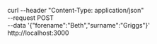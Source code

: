 curl --header "Content-Type: application/json" \
  --request POST \
  --data '{"forename":"Beth","surname":"Griggs"}' \
  http://localhost:3000